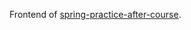 Frontend of [spring-practice-after-course](https://github.com/a-fly-fly-bird/spring-practice-after-course).
